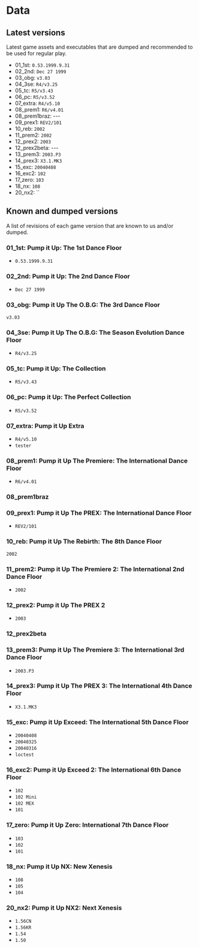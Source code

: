 # Data
## Latest versions
Latest game assets and executables that are dumped and recommended to be used for regular play.

* 01_1st: `0.53.1999.9.31`
* 02_2nd: `Dec 27 1999`
* 03_obg: `v3.03`
* 04_3se: `R4/v3.25`
* 05_tc: `R5/v3.43`
* 06_pc: `R5/v3.52`
* 07_extra: `R4/v5.10`
* 08_prem1: `R6/v4.01`
* 08_prem1braz: ---
* 09_prex1: `REV2/101`
* 10_reb: `2002`
* 11_prem2: `2002`
* 12_prex2: `2003`
* 12_prex2beta: ---
* 13_prem3: `2003.P3`
* 14_prex3: `X3.1.MK3`
* 15_exc: `20040408`
* 16_exc2: `102`
* 17_zero: `103`
* 18_nx: `108`
* 20_nx2: ``

## Known and dumped versions
A list of revisions of each game version that are known to us and/or dumped.

### 01_1st: Pump it Up: The 1st Dance Floor
* `0.53.1999.9.31`

### 02_2nd: Pump it Up: The 2nd Dance Floor
* `Dec 27 1999`

### 03_obg: Pump it Up The O.B.G: The 3rd Dance Floor
`v3.03`

### 04_3se: Pump it Up The O.B.G: The Season Evolution Dance Floor
* `R4/v3.25`

### 05_tc: Pump it Up: The Collection
* `R5/v3.43`

### 06_pc: Pump it Up: The Perfect Collection
* `R5/v3.52`

### 07_extra: Pump it Up Extra
* `R4/v5.10`
* `tester`
 
### 08_prem1: Pump it Up The Premiere: The International Dance Floor
* `R6/v4.01`

### 08_prem1braz


### 09_prex1: Pump it Up The PREX: The International Dance Floor
* `REV2/101`

### 10_reb: Pump it Up The Rebirth: The 8th Dance Floor
`2002`

### 11_prem2: Pump it Up The Premiere 2: The International 2nd Dance Floor
* `2002`

### 12_prex2: Pump it Up The PREX 2
* `2003`

### 12_prex2beta


### 13_prem3: Pump it Up The Premiere 3: The International 3rd Dance Floor
* `2003.P3`

### 14_prex3: Pump it Up The PREX 3: The International 4th Dance Floor
* `X3.1.MK3`

### 15_exc: Pump it Up Exceed: The International 5th Dance Floor
* `20040408`
* `20040325`
* `20040316`
* `loctest`

### 16_exc2: Pump it Up Exceed 2: The International 6th Dance Floor
* `102`
* `102 Mini`
* `102 MEX`
* `101`

### 17_zero: Pump it Up Zero: International 7th Dance Floor
* `103`
* `102`
* `101`

### 18_nx: Pump it Up NX: New Xenesis
* `108`
* `105`
* `104`

### 20_nx2: Pump it Up NX2: Next Xenesis
* `1.56CN`
* `1.56KR`
* `1.54`
* `1.50`

